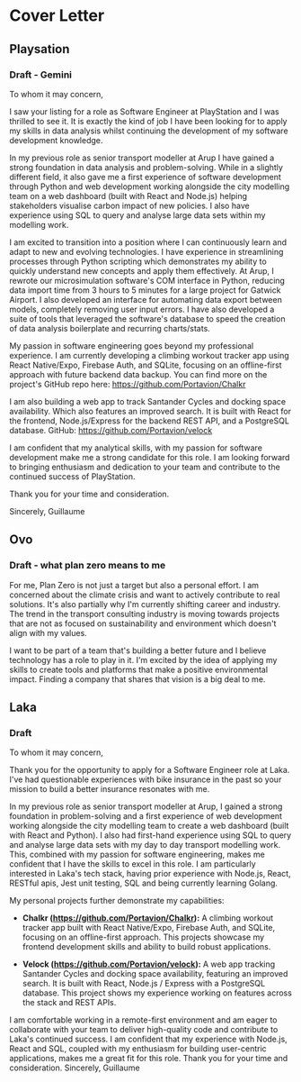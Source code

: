 # Cover Letter
## Playsation
### Draft - Gemini
To whom it may concern,

I saw your listing for a role as Software Engineer at PlayStation and I was thrilled to see it. It is exactly the kind of job I have been looking for to apply my skills in data analysis whilst continuing the development of my software development knowledge.

In my previous role as senior transport modeller at Arup I have gained a strong foundation in data analysis and problem-solving. While in a slightly different field, it also gave me a first experience of software development through Python and web development working alongside the city modelling team on a web dashboard (built with React and Node.js) helping stakeholders visualise carbon impact of new policies. I also have experience using SQL to query and analyse large data sets within my modelling work.

I am excited to transition into a position where I can continuously learn and adapt to new and evolving technologies. I have experience in streamlining processes through Python scripting which demonstrates my ability to quickly understand new concepts and apply them effectively. At Arup, I rewrote our microsimulation software's  COM interface in Python, reducing data import time from 3 hours to 5 minutes for a large project for Gatwick Airport. I also developed an interface for automating data export between models, completely removing user input errors. I have also developed a suite of tools that leveraged the software's database to speed the creation of data analysis boilerplate and recurring charts/stats.

My passion in software engineering goes beyond my professional experience. I am currently developing a climbing workout tracker app using React Native/Expo, Firebase Auth, and SQLite, focusing on an offline-first approach with future backend data backup. You can find more on the project's GitHub repo here: https://github.com/Portavion/Chalkr

I am also building a web app to track Santander Cycles and docking space availability. Which also features an improved search. It is built with React for the frontend, Node.js/Express for the backend REST API, and a PostgreSQL database. GitHub: https://github.com/Portavion/velock

I am confident that my analytical skills, with my passion for software development make me a strong candidate for this role. I am looking forward to bringing enthusiasm and dedication to your team and contribute to the continued success of PlayStation.

Thank you for your time and consideration.

Sincerely,
Guillaume
## Ovo
### Draft - what plan zero means to me
For me, Plan Zero is not just a target but also a personal effort. I am concerned about the climate crisis  and want to actively contribute to real solutions. It's also partially why I'm currently shifting career and industry. The trend in the transport consulting industry is moving towards projects that are not as focused on sustainability and environment which doesn't align with my values.

I want to be part of a team that's building a better future and I believe technology has a role to play in it. I'm excited by the idea of applying my skills to create tools and platforms that make a positive environmental impact. Finding a company that shares that vision is a big deal to me.
## Laka 
### Draft
To whom it may concern,

Thank you for the opportunity to apply for a Software Engineer role at Laka. I've had questionable experiences with bike insurance in the past so your mission to build a better insurance resonates with me.

In my previous role as senior transport modeller at Arup, I gained a strong foundation in problem-solving and a first experience of web development working alongside the city modelling team to create a web dashboard (built with React and Python). I also had first-hand experience using SQL to query and analyse large data sets with my day to day transport modelling work. This, combined with my passion for software engineering, makes me confident that I have the skills to excel in this role. 
I am particularly interested in Laka's tech stack, having prior experience with Node.js, React, RESTful apis, Jest unit testing, SQL and being currently learning Golang.

My personal projects further demonstrate my capabilities: 
* **Chalkr (https://github.com/Portavion/Chalkr):** A climbing workout tracker app built with React Native/Expo, Firebase Auth, and SQLite, focusing on an offline-first approach. This projects showcase my frontend development skills and ability to build robust applications. 

* **Velock (https://github.com/Portavion/velock):** A web app tracking Santander Cycles and docking space availability, featuring an improved search. It is built with React, Node.js / Express with a PostgreSQL database. This project shows my experience working on features across the stack and REST APIs. 

I am comfortable working in a remote-first environment and am eager to collaborate with your team to deliver high-quality code and contribute to Laka's continued success. I am confident that my experience with Node.js, React and SQL, coupled with my enthusiasm for building user-centric applications, makes me a great fit for this role. Thank you for your time and consideration. Sincerely, Guillaume